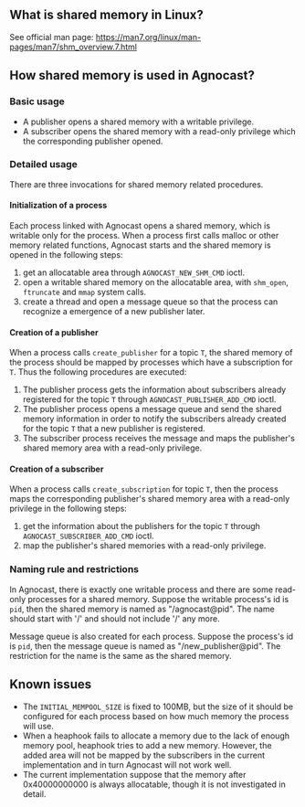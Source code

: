 
## What is shared memory in Linux?

See official man page: <https://man7.org/linux/man-pages/man7/shm_overview.7.html>

## How shared memory is used in Agnocast?

### Basic usage

- A publisher opens a shared memory with a writable privilege.
- A subscriber opens the shared memory with a read-only privilege which the corresponding publisher opened.

### Detailed usage

There are three invocations for shared memory related procedures.

#### Initialization of a process

Each process linked with Agnocast opens a shared memory, which is writable only for the process.
When a process first calls malloc or other memory related functions, Agnocast starts and the shared memory is opened in the following steps:

1. get an allocatable area through `AGNOCAST_NEW_SHM_CMD` ioctl.
2. open a writable shared memory on the allocatable area, with `shm_open`, `ftruncate` and `mmap` system calls.
3. create a thread and open a message queue so that the process can recognize a emergence of a new publisher later.

#### Creation of a publisher

When a process calls `create_publisher` for a topic `T`, the shared memory of the process should be mapped by processes which have a subscription for `T`.
Thus the following procedures are executed:

1. The publisher process gets the information about subscribers already registered for the topic `T` through `AGNOCAST_PUBLISHER_ADD_CMD` ioctl.
2. The publisher process opens a message queue and send the shared memory information in order to notify the subscribers already created for the topic `T` that a new publisher is registered.
3. The subscriber process receives the message and maps the publisher's shared memory area with a read-only privilege.

#### Creation of a subscriber

When a process calls `create_subscription` for topic `T`, then the process maps the corresponding publisher's shared memory area with a read-only privilege in the following steps:

1. get the information about the publishers for the topic `T` through `AGNOCAST_SUBSCRIBER_ADD_CMD` ioctl.
2. map the publisher's shared memories with a read-only privilege.

### Naming rule and restrictions

In Agnocast, there is exactly one writable process and there are some read-only processes for a shared memory.
Suppose the writable process's id is `pid`, then the shared memory is named as "/agnocast@pid".
The name should start with '/' and should not include '/' any more.

Message queue is also created for each process.
Suppose the process's id is `pid`, then the message queue is named as "/new_publisher@pid".
The restriction for the name is the same as the shared memory.

## Known issues

- The `INITIAL_MEMPOOL_SIZE` is fixed to 100MB, but the size of it should be configured for each process based on how much memory the process will use.
- When a heaphook fails to allocate a memory due to the lack of enough memory pool, heaphook tries to add a new memory. However, the added area will not be mapped by the subscribers in the current implementation and in turn Agnocast will not work well.
- The current implementation suppose that the memory after 0x40000000000 is always allocatable, though it is not investigated in detail.
